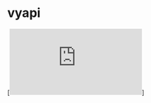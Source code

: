 # vyapi
[![Coverage Status](https://github.com/MDLTechUniversity/vyapi/blob/feature/tests/coverage/PhantomJS%201.9.8%20%28Linux%200.0.0%29/index.html)]
